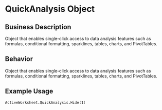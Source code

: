 # QuickAnalysis Object

## Business Description
Object that enables single-click access to data analysis features such as formulas, conditional formatting, sparklines, tables, charts, and PivotTables.

## Behavior
Object that enables single-click access to data analysis features such as formulas, conditional formatting, sparklines, tables, charts, and PivotTables.

## Example Usage
```vba
ActiveWorksheet.QuickAnalysis.Hide(1)
```